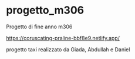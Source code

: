 # progetto_m306
Progetto di fine anno m306

https://coruscating-praline-bbf8e9.netlify.app/


progetto taxi realizzato da Giada, Abdullah e Daniel
